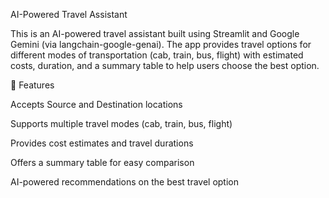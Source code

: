 AI-Powered Travel Assistant

This is an AI-powered travel assistant built using Streamlit and Google Gemini (via langchain-google-genai). The app provides travel options for different modes of transportation (cab, train, bus, flight) with estimated costs, duration, and a summary table to help users choose the best option.

🚀 Features

Accepts Source and Destination locations

Supports multiple travel modes (cab, train, bus, flight)

Provides cost estimates and travel durations

Offers a summary table for easy comparison

AI-powered recommendations on the best travel option
